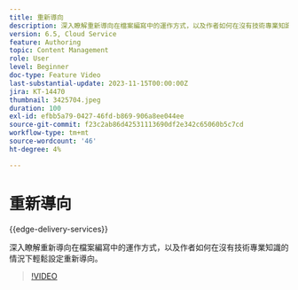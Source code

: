 ```yaml
---
title: 重新導向
description: 深入瞭解重新導向在檔案編寫中的運作方式，以及作者如何在沒有技術專業知識的情況下輕鬆設定重新導向。
version: 6.5, Cloud Service
feature: Authoring
topic: Content Management
role: User
level: Beginner
doc-type: Feature Video
last-substantial-update: 2023-11-15T00:00:00Z
jira: KT-14470
thumbnail: 3425704.jpeg
duration: 100
exl-id: efbb5a79-0427-46fd-b869-906a8ee044ee
source-git-commit: f23c2ab86d42531113690df2e342c65060b5c7cd
workflow-type: tm+mt
source-wordcount: '46'
ht-degree: 4%

---
```


# 重新導向

{{edge-delivery-services}}

深入瞭解重新導向在檔案編寫中的運作方式，以及作者如何在沒有技術專業知識的情況下輕鬆設定重新導向。

>[!VIDEO](https://video.tv.adobe.com/v/3425704/?learn=on)
